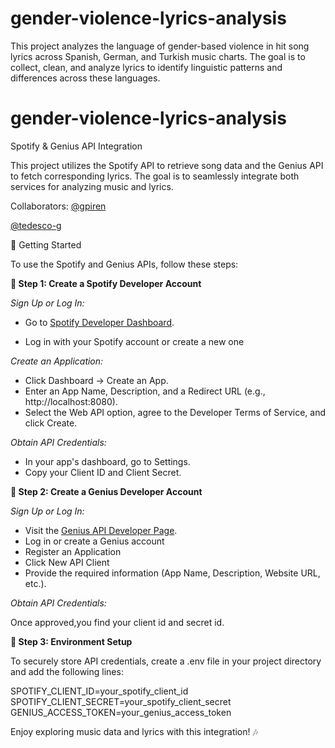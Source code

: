 # gender-violence-lyrics-analysis
This project analyzes the language of gender-based violence in hit song lyrics across Spanish, German, and Turkish music charts. The goal is to collect, clean, and analyze lyrics to identify linguistic patterns and differences across these languages.

# gender-violence-lyrics-analysis
Spotify & Genius API Integration

This project utilizes the Spotify API to retrieve song data and the Genius API to fetch corresponding lyrics. The goal is to seamlessly integrate both services for analyzing music and lyrics.

 Collaborators:
 [ @gpiren ](https://github.com/gpiren)
 
 [ @tedesco-g ](https://github.com/tedesco-g)


🚀 Getting Started

To use the Spotify and Genius APIs, follow these steps:

**🔹 Step 1: Create a Spotify Developer Account**

*Sign Up or Log In:*

 - Go to [Spotify Developer Dashboard](https://developer.spotify.com).

- Log in with your Spotify account or create a new one

*Create an Application:*
- Click Dashboard → Create an App.
- Enter an App Name, Description, and a Redirect URL (e.g., http://localhost:8080).
- Select the Web API option, agree to the Developer Terms of Service, and click Create.

*Obtain API Credentials:* 
- In your app's dashboard, go to Settings.
- Copy your Client ID and Client Secret.

**🔹 Step 2: Create a Genius Developer Account**

*Sign Up or Log In:*
- Visit the [Genius API Developer Page](https://docs.genius.com).
- Log in or create a Genius account
- Register an Application
- Click New API Client
- Provide the required information (App Name, Description, Website URL, etc.).

*Obtain API Credentials:*

Once approved,you find your client id and secret id.

**🔹 Step 3: Environment Setup**

To securely store API credentials, create a .env file in your project directory and add the following lines:

SPOTIFY_CLIENT_ID=your_spotify_client_id
SPOTIFY_CLIENT_SECRET=your_spotify_client_secret
GENIUS_ACCESS_TOKEN=your_genius_access_token


Enjoy exploring music data and lyrics with this integration! 🎶

